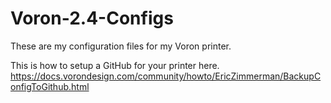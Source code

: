 # Voron-2.4-Configs
These are my configuration files for my Voron printer.


This is how to setup a GitHub for your printer here.
https://docs.vorondesign.com/community/howto/EricZimmerman/BackupConfigToGithub.html

